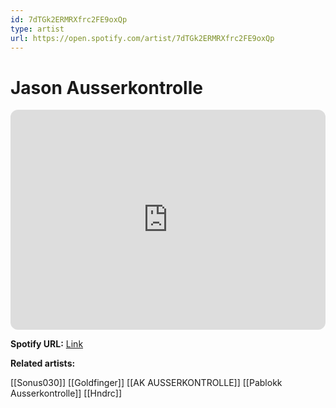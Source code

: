```yaml
---
id: 7dTGk2ERMRXfrc2FE9oxQp
type: artist
url: https://open.spotify.com/artist/7dTGk2ERMRXfrc2FE9oxQp
---
```

# Jason Ausserkontrolle

<iframe style="border-radius:12px" src="https://open.spotify.com/embed/artist/7dTGk2ERMRXfrc2FE9oxQp" width="100%" height="352" frameBorder="0" allowfullscreen="" allow="autoplay; clipboard-write; encrypted-media; fullscreen; picture-in-picture" loading="lazy"></iframe>

**Spotify URL:** [Link](https://open.spotify.com/artist/7dTGk2ERMRXfrc2FE9oxQp)

**Related artists:**

[[Sonus030]]
[[Goldfinger]]
[[AK AUSSERKONTROLLE]]
[[Pablokk Ausserkontrolle]]
[[Hndrc]]
